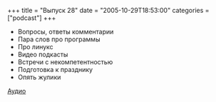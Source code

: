 +++
title = "Выпуск 28"
date = "2005-10-29T18:53:00"
categories = ["podcast"]
+++


- Вопросы, ответы комментарии
- Пара слов про программы
- Про линукс
- Видео подкасты
- Встречи с некомпетентностью
- Подготовка к празднику
- Опять жулики

[Аудио](https://podcast.umputun.com/media/ump_podcast28.mp3)
<audio src="https://podcast.umputun.com/media/ump_podcast28.mp3" preload="none">